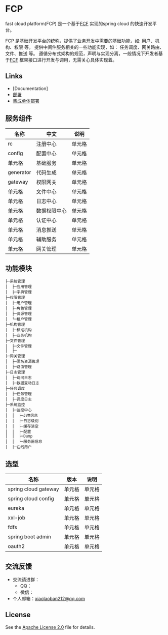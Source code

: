 # FCP
 fast cloud platform(FCP) 是一个基于[FCF](https://github.com/hlg212/FCF) 实现的spring cloud 的快速开发平台。

 FCP 是基础开发平台的统称，提供了业务开发中需要的基础功能，如: 用户、机构、权限 等。 
 提供中间件服务相关的一些功能实现，如： 任务调度、网关路由、文件、推送 等。
 遵循分布式架构的规范，声明与实现分离，一般情况下开发者基于[FCF](https://github.com/hlg212/FCF) 框架接口进行开发与调用，无需关心具体实现着。

 ## Links

- [Documentation]
- [部署](https://github.com/hlg212/fcf-examples)
- [集成单体部署](https://github.com/hlg212/FCP)

## 服务组件
|  名称   | 中文  |  说明  |
|  ----  | ----  | ----  |
| rc  | 注册中心 | 单元格 |
| config  | 配置中心 | 单元格 |
| 单元格  | 基础服务 | 单元格 |
| generator  | 代码生成 | 单元格 |
| gateway  | 权限网关 | 单元格 |
| 单元格  | 文件中心 | 单元格 |
| 单元格  | 日志中心 | 单元格 |
| 单元格  | 数据权限中心 | 单元格 |
| 单元格  | 认证中心 | 单元格 |
| 单元格  | 消息推送 | 单元格 |
| 单元格  | 辅助服务 | 单元格 |
| 单元格  | 网关管理 | 单元格 |

## 功能模块
```
├─系统管理
│  ├─应用管理
│  ├─字典管理
├─权限管理
│  ├─用户管理
│  ├─角色管理
│  ├─资源管理
│  └─租户管理
├─机构管理
│  ├─标准机构
│  ├─业务机构
├─文件管理
│  ├─文件管理
│  ├─
├─网关管理
│  ├─匿名资源管理
│  ├─路由管理
├─日志管理
│  ├─访问日志
│  ├─数据变动日志
├─任务调度
│  ├─任务管理
│  ├─调度日志
├─系统监控
│  ├─监控中心
│  │  ├─JVM信息
│  │  ├─日志级别
│  │  ├─缓存清空
│  │  ├─配置
│  │  ├─Dump
│  │  └─服务器信息
│  ├─在线用户
```

## 选型
|  名称   | 版本  |  说明  |
|  ----  | ----  | ----  |
| spring cloud gateway  | 单元格 | 单元格 |
| spring cloud config  | 单元格 | 单元格 |
| eureka  | 单元格 | 单元格 |
| xxl-job  | 单元格 | 单元格 |
| fdfs  | 单元格 | 单元格 |
| spring boot admin  | 单元格 | 单元格 |
| oauth2  | 单元格 | 单元格 |

## 交流反馈
* 交流请进群：
	* QQ：
	* 微信：
* 个人邮箱：xiaolaoban212@qq.com

## License

See the [Apache License 2.0](http://www.apache.org/licenses/LICENSE-2.0) file for details.